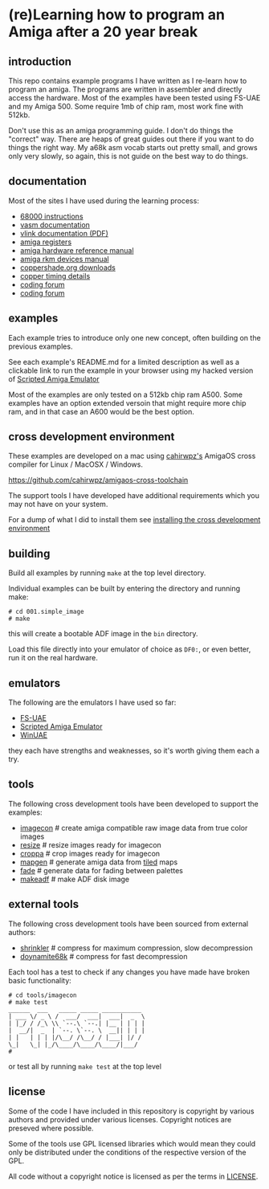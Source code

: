 (re)Learning how to program an Amiga after a 20 year break
==========================================================
introduction
------------
This repo contains example programs I have written as I re-learn how to program an amiga.  The programs are written in assembler and directly access the hardware.  Most of the examples have been tested using FS-UAE and my Amiga 500. Some require 1mb of chip ram, most work fine with 512kb.

Don't use this as an amiga programming guide. I don't do things the "correct" way. There are heaps of great guides out there if you want to do things the right way. My a68k asm vocab starts out pretty small, and grows only very slowly, so again, this is not guide on the best way to do things.

documentation
-------------
Most of the sites I have used during the learning process:
* [68000 instructions](http://68k.hax.com/)
* [vasm documentation](http://sun.hasenbraten.de/vasm/release/vasm.html)
* [vlink documentation (PDF)](http://sun.hasenbraten.de/vlink/release/vlink.pdf)
* [amiga registers](http://amigadev.elowar.com/read/ADCD_2.1/Hardware_Manual_guide/node0060.html)
* [amiga hardware reference manual](http://amigadev.elowar.com/read/ADCD_2.1/Hardware_Manual_guide/node0000.html)
* [amiga rkm devices manual](http://amigadev.elowar.com/read/ADCD_2.1/Devices_Manual_guide/node0000.html)
* [coppershade.org downloads](http://coppershade.org/articles/More!/Downloads/)
* [copper timing details](http://coppershade.org/articles/AMIGA/Agnus/Copper:_Exact_WAIT_Timing/)
* [coding forum](http://ada.untergrund.net/?p=boardforums&forum=4)
* [coding forum](http://eab.abime.net/forumdisplay.php?f=112)

examples
--------
Each example tries to introduce only one new concept, often building on the previous examples. 

See each example's README.md for a limited description as well as a clickable link to run the example in your browser using my hacked version of [Scripted Amiga Emulator](http://scriptedamigaemulator.net/)

Most of the examples are only tested on a 512kb chip ram A500. Some examples have an option extended versoin that might require more chip ram, and in that case an A600 would be the best option.

cross development environment
-----------------------------

These examples are developed on a mac using [cahirwpz's](https://github.com/cahirwpz) AmigaOS cross compiler for Linux / MacOSX / Windows.

   https://github.com/cahirwpz/amigaos-cross-toolchain

The support tools I have developed have additional requirements which you may not have on your system.

For a dump of what I did to install them see [installing the cross development environment](doc/BuildingCrossDev.md)

building
--------

Build all examples by running ``make`` at the top level directory.

Individual examples can be built by entering the directory and running make:

  ```
# cd 001.simple_image
# make
```

this will create a bootable ADF image in the ```bin``` directory.

Load this file directly into your emulator of choice as ```DF0:```, or even better, run it on the real hardware.

emulators
---------
The following are the emulators I have used so far:
   * [FS-UAE](http://fs-uae.net/) 
   * [Scripted Amiga Emulator](http://scriptedamigaemulator.net/)
   * [WinUAE](http://www.winuae.net/)
   
they each have strengths and weaknesses, so it's worth giving them each a try.

tools
-----
The following cross development tools have been developed to support the examples:

* [imagecon](tools/imagecon) # create amiga compatible raw image data from true color images
* [resize](tools/resize)     # resize images ready for imagecon
* [croppa](tools/croppa)     # crop images ready for imagecon
* [mapgen](tools/mapgen)     # generate amiga data from [tiled](http://www.mapeditor.org/) maps
* [fade](tools/fade)         # generate data for fading between palettes
* [makeadf](tools/makeadf)   # make ADF disk image

external tools
--------------
The following cross development tools have been sourced from external authors:
* [shrinkler](tools/external/shrinkler) # compress for maximum compression, slow decompression
* [doynamite68k](tools/external/doynamite68k) # compress for fast decompression

Each tool has a test to check if any changes you have made have broken basic functionality:

  ```
# cd tools/imagecon
# make test
______  ___   _____ _____ ___________
| ___ \/ _ \ /  ___/  ___|  ___|  _  \
| |_/ / /_\ \\ `--.\ `--.| |__ | | | |
|  __/|  _  | `--. \`--. \  __|| | | |
| |   | | | |/\__/ /\__/ / |___| |/ /
\_|   \_| |_/\____/\____/\____/|___/
#
```

or test all by running  ``make test`` at the top level

license
-------
Some of the code I have included in this repository is copyright by various authors and provided under various licenses. Copyright notices are preseved where possible.

Some of the tools use GPL licensed libraries which would mean they could only be distributed under the conditions of the respective version of the GPL.

All code without a copyright notice is licensed as per the terms in [LICENSE](LICENSE).
